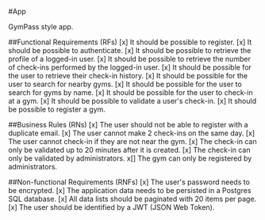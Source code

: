 #App

GymPass style app.

##Functional Requirements (RFs)
[x] It should be possible to register.
[x] It should be possible to authenticate.
[x] It should be possible to retrieve the profile of a logged-in user.
[x] It should be possible to retrieve the number of check-ins performed by the logged-in user.
[x] It should be possible for the user to retrieve their check-in history.
[x] It should be possible for the user to search for nearby gyms.
[x] It should be possible for the user to search for gyms by name.
[x] It should be possible for the user to check-in at a gym.
[x] It should be possible to validate a user's check-in.
[x] It should be possible to register a gym.

##Business Rules (RNs)
[x] The user should not be able to register with a duplicate email.
[x] The user cannot make 2 check-ins on the same day.
[x] The user cannot check-in if they are not near the gym.
[x] The check-in can only be validated up to 20 minutes after it is created.
[x] The check-in can only be validated by administrators.
x[] The gym can only be registered by administrators.

##Non-functional Requirements (RNFs)
[x] The user's password needs to be encrypted.
[x] The application data needs to be persisted in a Postgres SQL database.
[x] All data lists should be paginated with 20 items per page.
[x] The user should be identified by a JWT (JSON Web Token).